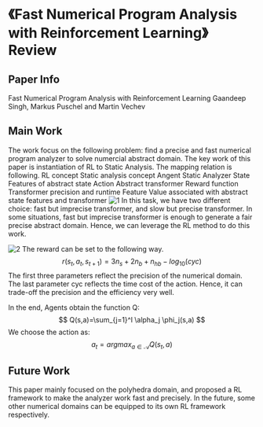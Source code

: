 # 《Fast Numerical Program Analysis with Reinforcement Learning》Review
## Paper Info
Fast Numerical Program Analysis with Reinforcement Learning
Gaandeep Singh, Markus Puschel and Martin Vechev

## Main Work
The work focus on the following problem: find a precise and fast numerical program analyzer to solve numercial abstract domain.
The key work of this paper is instantiation of RL to Static Analysis.
The mapping relation is following.
RL concept                  Static analysis concept
Angent                         Static Analyzer
State                             Features of abstract state
Action                           Abstract transformer
Reward function         Transformer precision and runtime
Feature                        Value associated with abstract state features and     				   transformer
![1](D:\HKUST\论文笔记\Pic\1.JPG)
In this task, we have two different choice: fast but imprecise transformer, and slow but precise transformer. In some situations, fast but imprecise transformer is enough to generate a fair precise abstract domain. Hence, we can leverage the RL method to do this work.

![2](D:\HKUST\论文笔记\Pic\2.JPG)
The reward can be set to the following way.
$$
r(s_t, a_t, s_{t+1}) = 3n_s + 2n_b + n_{hb} - log_{10}(cyc)
$$
The first three parameters reflect the precision of the numerical domain. The last parameter cyc reflects the time cost of the action. Hence, it can trade-off the precision and the efficiency very well.

In the end, Agents obtain the function Q:
$$
Q(s,a)=\sum_{j=1}^l \alpha_j \phi_j(s,a)
$$
We choose the action as:
$$
a_t = argmax_{a\in \mathcal{A}} Q(s_t,a)
$$

## Future Work
This paper mainly focused on the polyhedra domain, and proposed a RL framework to make the analyzer work fast and precisely. In the future, some other numerical domains can be equipped to its own RL framework respectively.